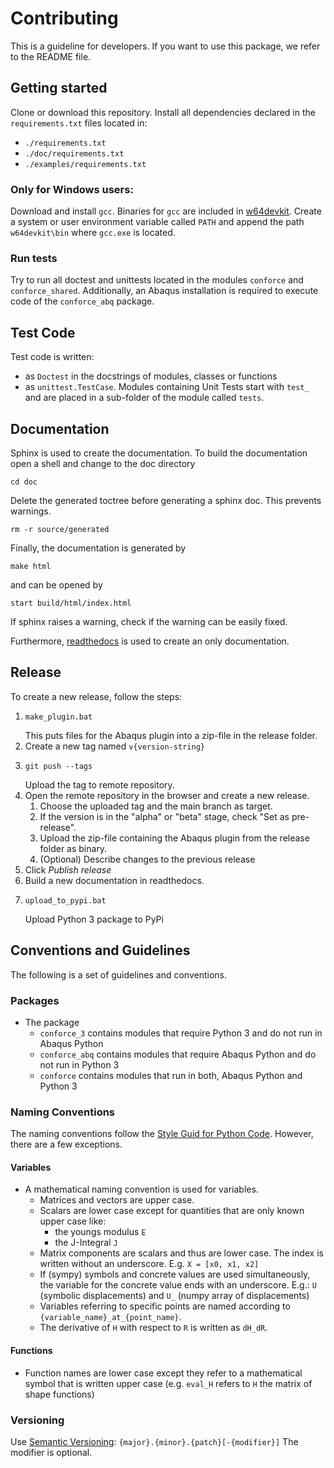 # Contributing

This is a guideline for developers.
If you want to use this package, we refer to the README file. 

## Getting started

Clone or download this repository.
Install all dependencies declared in the `requirements.txt` files located in:
- `./requirements.txt`
- `./doc/requirements.txt`
- `./examples/requirements.txt`


### Only for Windows users:

Download and install `gcc`.
Binaries for `gcc` are included in [w64devkit](https://github.com/skeeto/w64devkit/releases).
Create a system or user environment variable called `PATH` 
and append the path `w64devkit\bin` where `gcc.exe` is located.

### Run tests

Try to run all doctest and unittests located in the modules `conforce` and `conforce_shared`.
Additionally, an Abaqus installation is required to execute code of the `conforce_abq` package.

## Test Code

Test code is written:
 - as `Doctest` in the docstrings of modules, classes or functions
 - as `unittest.TestCase`. Modules containing Unit Tests start with `test_` and are placed 
   in a sub-folder of the module called `tests`.

## Documentation

Sphinx is used to create the documentation.
To build the documentation open a shell and change to the doc directory

``` shell
cd doc
```

Delete the generated toctree before generating a sphinx doc.
This prevents warnings.

``` shell
rm -r source/generated
```

Finally, the documentation is generated by

``` shell
make html
```

and can be opened by

``` shell
start build/html/index.html
```

If sphinx raises a warning, check if the warning can be easily fixed.

Furthermore, [readthedocs](https://readthedocs.io) is used to create an only documentation.

## Release

To create a new release, follow the steps:

1. ```shell
   make_plugin.bat
   ```
   This puts files for the Abaqus plugin into a zip-file in the release folder.
2. Create a new tag named `v{version-string}`
3. ```shell
   git push --tags
   ```
   Upload the tag to remote repository.
4. Open the remote repository in the browser and create a new release.
   1. Choose the uploaded tag and the main branch as target.
   2. If the version is in the "alpha" or "beta" stage, check "Set as pre-release".
   3. Upload the zip-file containing the Abaqus plugin from the release folder as binary.
   4. (Optional) Describe changes to the previous release
5. Click *Publish release*
6. Build a new documentation in readthedocs.
7. ```shell
   upload_to_pypi.bat
   ```
   Upload Python 3 package to PyPi

## Conventions and Guidelines

The following is a set of guidelines and conventions.

### Packages
    
- The package
  - `conforce_3` contains modules that require Python 3 and do not run in Abaqus Python
  - `conforce_abq` contains modules that require Abaqus Python and do not run in Python 3
  - `conforce` contains modules that run in both, Abaqus Python and Python 3

### Naming Conventions

The naming conventions follow the [Style Guid for Python Code](https://peps.python.org/pep-0008/).
However, there are a few exceptions.


#### Variables

- A mathematical naming convention is used for variables.
  - Matrices and vectors are upper case.
  - Scalars are lower case except for quantities that are only known upper case like:
    - the youngs modulus `E`
    - the J-Integral `J`
  - Matrix components are scalars and thus are lower case. The index is written without an underscore. 
    E.g. `X = [x0, x1, x2]`
  - If (sympy) symbols and concrete values are used simultaneously, the variable for the concrete value ends with an underscore. E.g.:
    `U` (symbolic displacements) and `U_` (numpy array of displacements)
  - Variables referring to specific points are named according to `{variable_name}_at_{point_name}`.
  - The derivative of `H` with respect to `R` is written as `dH_dR`.

#### Functions

- Function names are lower case except they refer to a mathematical symbol that is written upper case 
  (e.g. `eval_H` refers to `H` the matrix of shape functions)

### Versioning
Use [Semantic Versioning](https://semver.org/spec/v2.0.0.html): `{major}.{minor}.{patch}[-{modifier}]`
The modifier is optional.
